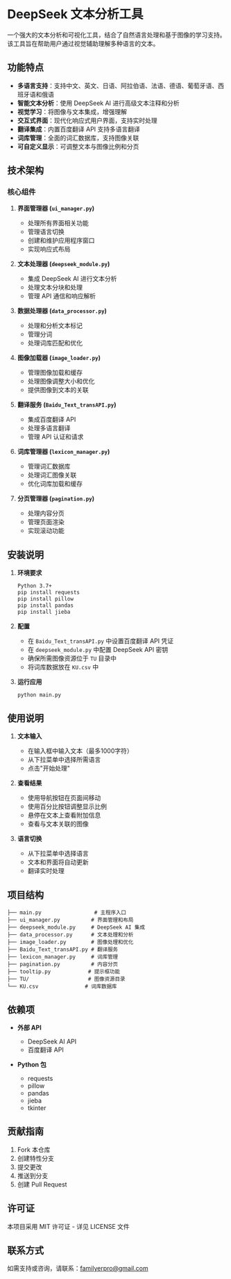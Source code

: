 # DeepSeek 文本分析工具

一个强大的文本分析和可视化工具，结合了自然语言处理和基于图像的学习支持。该工具旨在帮助用户通过视觉辅助理解多种语言的文本。

## 功能特点

- **多语言支持**：支持中文、英文、日语、阿拉伯语、法语、德语、葡萄牙语、西班牙语和俄语
- **智能文本分析**：使用 DeepSeek AI 进行高级文本注释和分析
- **视觉学习**：将图像与文本集成，增强理解
- **交互式界面**：现代化响应式用户界面，支持实时处理
- **翻译集成**：内置百度翻译 API 支持多语言翻译
- **词库管理**：全面的词汇数据库，支持图像关联
- **可自定义显示**：可调整文本与图像比例和分页

## 技术架构

### 核心组件

1. **界面管理器 (`ui_manager.py`)**
   - 处理所有界面相关功能
   - 管理语言切换
   - 创建和维护应用程序窗口
   - 实现响应式布局

2. **文本处理器 (`deepseek_module.py`)**
   - 集成 DeepSeek AI 进行文本分析
   - 处理文本分块和处理
   - 管理 API 通信和响应解析

3. **数据处理器 (`data_processor.py`)**
   - 处理和分析文本标记
   - 管理分词
   - 处理词库匹配和优化

4. **图像加载器 (`image_loader.py`)**
   - 管理图像加载和缓存
   - 处理图像调整大小和优化
   - 提供图像到文本的关联

5. **翻译服务 (`Baidu_Text_transAPI.py`)**
   - 集成百度翻译 API
   - 处理多语言翻译
   - 管理 API 认证和请求

6. **词库管理器 (`lexicon_manager.py`)**
   - 管理词汇数据库
   - 处理词汇图像关联
   - 优化词库加载和缓存

7. **分页管理器 (`pagination.py`)**
   - 处理内容分页
   - 管理页面渲染
   - 实现滚动功能

## 安装说明

1. **环境要求**
   ```bash
   Python 3.7+
   pip install requests
   pip install pillow
   pip install pandas
   pip install jieba
   ```

2. **配置**
   - 在 `Baidu_Text_transAPI.py` 中设置百度翻译 API 凭证
   - 在 `deepseek_module.py` 中配置 DeepSeek API 密钥
   - 确保所需图像资源位于 `TU` 目录中
   - 将词库数据放在 `KU.csv` 中

3. **运行应用**
   ```bash
   python main.py
   ```

## 使用说明

1. **文本输入**
   - 在输入框中输入文本（最多1000字符）
   - 从下拉菜单中选择所需语言
   - 点击"开始处理"

2. **查看结果**
   - 使用导航按钮在页面间移动
   - 使用百分比按钮调整显示比例
   - 悬停在文本上查看附加信息
   - 查看与文本关联的图像

3. **语言切换**
   - 从下拉菜单中选择语言
   - 文本和界面将自动更新
   - 翻译实时处理

## 项目结构

```
├── main.py                 # 主程序入口
├── ui_manager.py          # 界面管理和布局
├── deepseek_module.py     # DeepSeek AI 集成
├── data_processor.py      # 文本处理和分析
├── image_loader.py        # 图像处理和优化
├── Baidu_Text_transAPI.py # 翻译服务
├── lexicon_manager.py     # 词库管理
├── pagination.py          # 内容分页
├── tooltip.py            # 提示框功能
├── TU/                   # 图像资源目录
└── KU.csv               # 词库数据库
```

## 依赖项

- **外部 API**
  - DeepSeek AI API
  - 百度翻译 API

- **Python 包**
  - requests
  - pillow
  - pandas
  - jieba
  - tkinter

## 贡献指南

1. Fork 本仓库
2. 创建特性分支
3. 提交更改
4. 推送到分支
5. 创建 Pull Request

## 许可证

本项目采用 MIT 许可证 - 详见 LICENSE 文件

## 联系方式

如需支持或咨询，请联系：familyerpro@gmail.com 